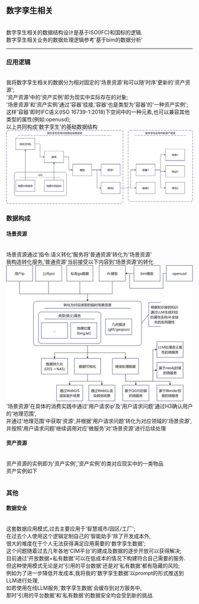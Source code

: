 ## 数字孪生相关

<br>数字孪生相关的数据结构设计是基于ISO(IFC)和国标的逻辑.
<br>数字孪生相关业务的数据处理逻辑参考'基于bim的数据分析'

----------
### 应用逻辑
<br>我将数字孪生相关的数据分为相对固定的'场景资源'和可以随'时序'更新的'资产资源';
<br>'资产资源'中的'资产实例'即为现实中实际存在的对象;
<br>'场景资源'和'资产实例'通过'容器'挂接,'容器'也是类型为'容器'的'一种资产实例';
<br>这样'容器'即时IFC语义(ISO 16739-1:2018)下空间中的一种元素,也可以兼容其他类型的属性(例如:openusd);
<br>以上共同构成'数字孪生'的基础数据结构<br>
![场景资源和资产实例](https://github.com/weihai-limh/daytime_agent/blob/main/document/image/digital_twin_correlation_pic1.png )
### 数据构成
#### 场景资源
<br>场景资源通过'指令:语义转化'服务将'普通资源'转化为'场景资源'
<br>我构造转化服务,'普通资源'当前接受以下内容到'场景资源'的转化<br>
![场景资源转化和应用](https://github.com/weihai-limh/daytime_agent/blob/main/document/image/digital_twin_correlation_pic2.png )
<br>'场景资源'在具体的消费实践中通过'用户请求ip'及'用户请求问题'通过H3确认用户的'地理范围',
<br>并通过'地理范围'中获取'资源',并根据'用户请求问题'转化为对应领域的'场景资源',
<br>并按照'用户请求问题'继续调用对应'微服务'对'场景资源'进行后续处理
#### 资产资源
<br>资产资源的实例即为'资产实例','资产实例'的类对应现实中的一类物品
<br>资产实例如下
```
```
### 其他
#### 数据安全
<br>这套数据应用模式,过去主要应用于'智慧城市/园区/工厂';
<br>在过去个人使用这个逻辑定制自己的'智能助手'除了开发成本外,
<br>很大的难度在于个人无法获得满足应用需要的'数字孪生数据';
<br>这个问题随着过去几年各地'CIM平台'的建成及数据的逐步开放可以获得解决;
<br>目前通过'开放数据+私有数据'可以在低成本的情况下构建符合自己需要的服务.
<br>但这种使用模式无论是对'引用的平台数据'还是对'私有数据'都有隐藏的风险;
<br>例如为了进一步降低开发成本,我将我的'数字孪生数据'以prompt的形式推送到LLM进行处理,
<br>如若使用在线LLM服务,'数字孪生数据'会缓存到对方服务中,
<br>那时'引用的平台数据'和'私有数据'的数据安全均会受到新的挑战.